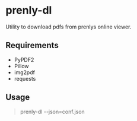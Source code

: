 # prenly-dl

Utility to download pdfs from prenlys online viewer.

## Requirements
* PyPDF2
* Pillow
* img2pdf
* requests

## Usage
> prenly-dl --json=conf.json
